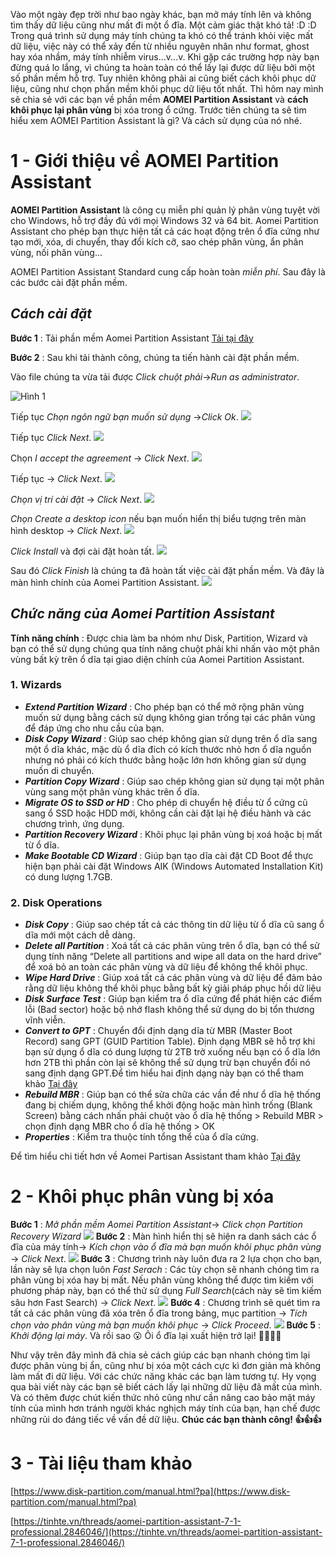 Vào một ngày đẹp trời như bao ngày khác, bạn mở máy tính lên và không tìm thấy dữ liệu cũng như mất đi một ổ đĩa. Một cảm giác thật khó tả! :D :D Trong quá trình sử dụng máy tính chúng ta khó có thể tránh khỏi việc mất dữ liệu, việc này có thể xảy đến từ nhiều nguyên nhân như  format, ghost hay xóa nhầm, máy tính nhiễm virus...v...v. Khi gặp các trường hợp này bạn đừng quá lo lắng, vì chúng ta hoàn toàn có thể lấy lại được dữ liệu bởi một số phần mềm hỗ trợ. Tuy nhiên không phải ai cũng biết cách khôi phục dữ liệu, cũng như chọn phần mềm khôi phục dữ liệu tốt nhất. Thì hôm nay mình sẽ chia sẻ với các bạn về phần mềm **AOMEI Partition Assistant** và **cách khôi phục lại phân vùng** bị xóa trong ổ cứng. Trước tiên chúng ta sẽ tìm hiểu xem AOMEI Partition Assistant là gì? Và cách sử dụng của nó nhé.

# **1 - Giới thiệu về AOMEI Partition Assistant**

**AOMEI Partition Assistant** là công cụ miễn phí quản lý phân vùng tuyệt vời cho Windows, hỗ trợ đầy đủ với mọi Windows 32 và 64 bit. Aomei Partition Assistant cho phép bạn thực hiện tất cả các hoạt động trên ổ đĩa cứng như tạo mới, xóa, di chuyển, thay đổi kích cỡ, sao chép phân vùng, ẩn phân vùng, nối phân vùng...

AOMEI Partition Assistant Standard  cung cấp hoàn toàn *miễn phí*. Sau đây là các bước cài đặt phần mềm.

## *Cách cài đặt*

**Bước 1** : Tải phần mềm Aomei Partition Assistant [Tải tại đây](http://www.mediafire.com/file/agiotf6acgve6g7/SinhvienIT.Net----Aomei+Partition+Assistant+Standard+Edition+5.5.exe)

**Bước 2** : Sau khi tải thành công, chúng ta tiến hành cài đặt phần mềm.

Vào file chúng ta vừa tải được *Click chuột phải*->*Run as administrator*.

![Hình 1](https://images.viblo.asia/bd9f1533-97ee-49c8-8fce-32554af5e4d9.png)

Tiếp tục *Chọn ngôn ngữ bạn muốn sử dụng* ->*Click Ok*.
![](https://images.viblo.asia/f0dbc1ce-668f-4b64-81e1-a7c22dbb9349.png)

Tiếp tục *Click Next*.
![](https://images.viblo.asia/ed01f3a6-8f68-4bc4-9186-ca1a64a692c2.png)

Chọn *I accept the agreement* -> *Click Next*.
![](https://images.viblo.asia/d280962c-73dc-44e0-96e2-ca6ab93ce1f1.png)

Tiếp tục -> *Click Next*.
![](https://images.viblo.asia/e21d8baf-b9e9-44d7-9778-1ac4b8bc518d.png)

*Chọn vị trí cài đặt* -> *Click Next*.
![](https://images.viblo.asia/a225cd3b-9cc5-4948-ae00-627b179a27a4.png)

*Chọn Create a desktop icon* nếu bạn muốn hiển thị biểu tượng trên màn hình desktop -> *Click Next*.
![](https://images.viblo.asia/fc76124c-732e-4c01-ac50-0b2228bee49c.png)

*Click Install* và đợi cài đặt hoàn tất.
![](https://images.viblo.asia/8ed8141e-1f38-4b6c-9a72-9a7ba61ac317.png)

Sau đó *Click Finish* là chúng ta đã hoàn tất việc cài đặt phần mềm. Và đây là màn hình chính của Aomei Partition Assistant.
![](https://images.viblo.asia/0e04170f-9c54-4308-9a6b-00c1faa18a52.png)


## *Chức năng của Aomei Partition Assistant*
**Tính năng chính** : Được chia làm ba nhóm như Disk, Partition, Wizard và bạn có thể sử dụng chúng qua tính năng chuột phải khi nhấn vào một phân vùng bất kỳ trên ổ dĩa tại giao diện chính của Aomei Partition Assistant.
### 1. Wizards 

* ***Extend Partition Wizard*** : Cho phép bạn có thể mở rộng phân vùng muốn sử dụng bằng cách sử dụng không gian trống tại các phân vùng để đáp ứng cho nhu cầu của bạn.
* ***Disk Copy Wizard*** : Giúp sao chép không gian sử dụng trên ổ dĩa sang một ổ dĩa khác, mặc dù ổ dĩa đích có kích thước nhỏ hơn ổ dĩa nguồn nhưng nó phải có kích thước bằng hoặc lớn hơn không gian sử dụng muốn di chuyển.
* ***Partition Copy Wizard*** : Giúp sao chép không gian sử dụng tại một phân vùng sang một phân vùng khác trên ổ dĩa.
* ***Migrate OS to SSD or HD*** : Cho phép di chuyển hệ điều từ ổ cứng cũ sang ổ SSD hoặc HDD mới, không cần cài đặt lại hệ điều hành và các chương trình, ứng dụng.
* ***Partition Recovery Wizard*** : Khôi phục lại phân vùng bị xoá hoặc bị mất từ ổ dĩa.
* ***Make Bootable CD Wizard*** : Giúp bạn tạo dĩa cài đặt CD Boot để thực hiện bạn phải cài đặt Windows AIK (Windows Automated Installation Kit) có dung lượng 1.7GB. 

### 2.  Disk Operations

* ***Disk Copy*** : Giúp sao chép tất cả các thông tin dữ liệu từ ổ dĩa cũ sang ổ dĩa mới một cách dễ dàng.
* ***Delete all Partition*** : Xoá tất cả các phân vùng trên ổ dĩa, bạn có thể sử dụng tính năng “Delete all partitions and wipe all data on the hard drive” để xoá bỏ an toàn các phân vùng và dữ liệu để không thể khôi phục.
* ***Wipe Hard Drive*** : Giúp xoá tất cả các phân vùng và dữ liệu để đảm bảo rằng dữ liệu không thể khôi phục bằng bất kỳ giải pháp phục hồi dữ liệu
* ***Disk Surface Test*** : Giúp bạn kiểm tra ổ dĩa cứng để phát hiện các điểm lỗi (Bad sector) hoặc bộ nhớ flash không thể sử dụng do bị tổn thương vĩnh viễn.
* ***Convert to GPT*** : Chuyển đổi định dạng dĩa từ MBR (Master Boot Record) sang GPT (GUID Partition Table). Định dạng MBR sẽ hỗ trợ khi bạn sử dụng ổ dĩa có dung lượng từ 2TB trở xuống nếu bạn có ổ dĩa lớn hơn 2TB thì phần còn lại sẽ không thể sử dụng trừ bạn chuyển đổi nó sang định dạng GPT.Để tìm hiểu hai định dạng này bạn có thể tham khảo [Tại đây](https://docs.microsoft.com/vi-vn/windows/desktop/FileIO/basic-and-dynamic-disks)
* ***Rebuild MBR*** : Giúp bạn có thể sửa chữa các vần đề như ổ dĩa hệ thống đang bị chiếm dụng, không thể khởi động hoặc màn hình trống (Blank Screen) bằng cách nhấn phải chuột vào ổ dĩa hệ thống > Rebuild MBR > chọn định dạng MBR cho ổ dĩa hệ thống > OK
* ***Properties*** : Kiểm tra thuộc tính tổng thể của ổ dĩa cứng.

Để tìm hiểu chi tiết hơn về Aomei Partisan Assistant tham khảo [Tại đây](https://www.disk-partition.com/manual.html?pa)
# **2 - Khôi phục phân vùng bị xóa**

**Bước 1** : *Mở phần mềm Aomei Partition Assistant*-> *Click chọn Partition Recovery Wizard*
![](https://images.viblo.asia/0e04170f-9c54-4308-9a6b-00c1faa18a52.png)
**Bước 2** : Màn hình hiển thị sẽ hiện ra danh sách các ổ đĩa của máy tính-> *Kích chọn vào ổ đĩa mà bạn muốn khôi phục phân vùng* -> *Click Next*.
![](https://images.viblo.asia/514b9b71-fcde-423f-b86a-cab787762ff5.png) 
**Bước 3** : Chương trình này luôn đưa ra 2 lựa chọn cho bạn, lần này sẽ lựa chọn luôn *Fast Serach* : Các tùy chọn sẽ nhanh chóng tìm ra phân vùng bị xóa hay bị mất. Nếu phân vùng không thể được tìm kiếm với phương pháp này, bạn có thể thử sử dụng *Full Search*(cách này sẽ tìm kiếm sâu hơn Fast Search) -> *Click Next*.
![](https://images.viblo.asia/4a0c5bdc-f9e0-4310-8511-18e9229b72f2.png)
**Bước 4** : Chương trình sẽ quét tìm ra tất cả các phân vùng đã xóa trên ổ đĩa trong bảng, mục partition  -> *Tích chọn vào phân vùng mà bạn muốn khôi phục* -> *Click Proceed*.
![](https://images.viblo.asia/b053839e-9c96-4861-9c0a-f6d56450952b.png)
**Bước 5** : *Khởi động lại máy*. Và rồi sao :open_mouth: Ôi ổ đĩa lại xuất hiện trở lại! 👏👏👏👏

Như vậy trên đây mình đã chia sẻ cách giúp các bạn nhanh chóng tìm lại được phân vùng bị ẩn, cũng như bị xóa một cách cực kì đơn giản mà không làm mất đi dữ liệu. Với các chức năng khác các bạn làm tương tự. Hy vọng qua bài viết này các bạn sẽ biết cách lấy lại những dữ liệu đã mất của mình. Và có thêm được chút kiến thức nhỏ cũng như cần nâng cao bảo mật máy tính của mình hơn tránh người khác nghịch máy tính của bạn, hạn chế được những rủi do đáng tiếc về vấn đề dữ liệu. **Chúc các bạn thành công! 👍👍👍**

# **3 - Tài liệu tham khảo**
[https://www.disk-partition.com/manual.html?pa](https://www.disk-partition.com/manual.html?pa)

[https://tinhte.vn/threads/aomei-partition-assistant-7-1-professional.2846046/](https://tinhte.vn/threads/aomei-partition-assistant-7-1-professional.2846046/)